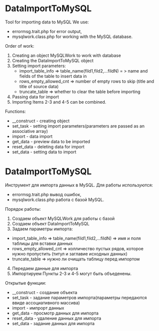 # DataImportToMySQL
Tool for importing data to MySQL
We use:
- errormsg.trait.php for error output,
- mysqlwork.class.php for working with the MySQL database.

Order of work:
1. Creating an object MySQLWork to work with database
2. Creating the DataImportToMySQL object
3. Setting import parameters:
   - import_table_info => table_name(fild1,fild2,...fildN) = > name and fields of the table to insert data in
   - rows_empty_allowed_cnt => number of empty rows to skip (title and title of source data)
   - truncate_table => whether to clear the table before importing
4. Passing data for import
5. Importing
Items 2-3 and 4-5 can be combined.

Functions:
- __construct - creating object
- set_task - setting import parameters(parameters are passed as an associative array)
- import - data import
- get_data - preview data to be imported
- reset_data - deleting data for import
- set_data - setting data to import

# DataImportToMySQL
Инструмент для импорта данных в MySQL.
Для работы используются:
 - errormsg.trait.php вывод ошибок,
 - mysqlwork.class.php работа с базой MySQL.
 
Порядок работы:
1. Создаем объект MySQLWork для работы с базой
2. Создаем объект DataImportToMySQL
3. Задаем параметры импорта:
  - import_table_info => table_name(fild1,fild2,...fildN) => имя и поля таблицы для вставки данных
  - rows_empty_allowed_cnt => колличество пустых рядов, которое нужно пропустить (титул и заглавие исходных данных)
  - truncate_table => нужно ли очищать таблицу перед импортом
4. Передаем данные для импорта
5. Импортируем
Пункты 2-3 и 4-5 могут быть объеденены.

Открытые функции:
 - __construct - создание объекта
 - set_task - задание параметров импорта(параметры передаются ввиде ассоциативного массива)
 - import - импрорт данных 
 - get_data - просмотр данных для импорта
 - reset_data - удаление данных для импорта
 - set_data - задание данных для импорта
